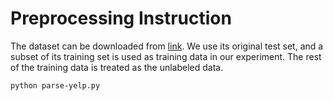 
# Preprocessing Instruction

The dataset can be downloaded from [link](https://s3.amazonaws.com/fast-ai-nlp/yelp_review_polarity_csv.tgz). We use its original test set, and a subset of its training set is used as training data in our experiment. The rest of the training data is treated as the unlabeled data. 


```
python parse-yelp.py
```

